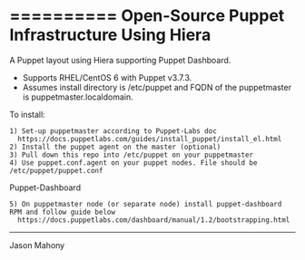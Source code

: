 ==========
Open-Source Puppet Infrastructure Using Hiera
==========

A Puppet layout using Hiera supporting Puppet Dashboard.
* Supports RHEL/CentOS 6 with Puppet v3.7.3.
* Assumes install directory is /etc/puppet and FQDN of the puppetmaster is puppetmaster.localdomain.


To install:
```
1) Set-up puppetmaster according to Puppet-Labs doc
  https://docs.puppetlabs.com/guides/install_puppet/install_el.html
2) Install the puppet agent on the master (optional)
3) Pull down this repo into /etc/puppet on your puppetmaster
4) Use puppet.conf.agent on your puppet nodes. File should be /etc/puppet/puppet.conf
```
Puppet-Dashboard
```
5) On puppetmaster node (or separate node) install puppet-dashboard RPM and follow guide below
  https://docs.puppetlabs.com/dashboard/manual/1.2/bootstrapping.html
```
------------
Jason Mahony
